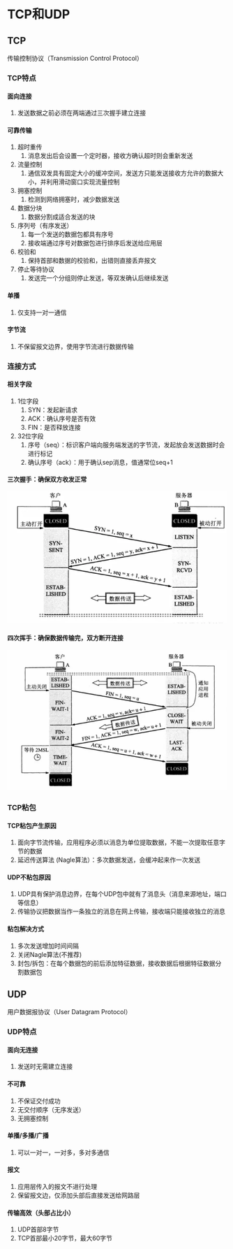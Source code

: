 # TCP和UDP

## TCP

传输控制协议（Transmission Control Protocol）

### TCP特点

####  面向连接

1. 发送数据之前必须在两端通过三次握手建立连接

#### 可靠传输

1. 超时重传
   1. 消息发出后会设置一个定时器，接收方确认超时则会重新发送
2. 流量控制
   1. 通信双发具有固定大小的缓冲空间，发送方只能发送接收方允许的数据大小，并利用滑动窗口实现流量控制
3. 拥塞控制
   1. 检测到网络拥塞时，减少数据发送
4. 数据分块
   1. 数据分割成适合发送的块
5. 序列号（有序发送）
   1. 每一个发送的数据包都具有序号
   2. 接收端通过序号对数据包进行排序后发送给应用层
6. 校验和
   1. 保持首部和数据的校验和，出错则直接丢弃报文
7. 停止等待协议
   1. 发送完一个分组则停止发送，等双发确认后继续发送

#### 单播

1. 仅支持一对一通信

#### 字节流

1. 不保留报文边界，使用字节流进行数据传输

### 连接方式

#### 相关字段

1. 1位字段
   1. SYN：发起新请求
   2. ACK：确认序号是否有效
   3. FIN：是否释放连接
2. 32位字段
   1. 序号（seq）：标识客户端向服务端发送的字节流，发起放会发送数据时会进行标记
   2. 确认序号（ack）：用于确认sep消息，值通常位seq+1

#### 三次握手：确保双方收发正常

![三次握手](assets/03-三次握手.png)

#### 四次挥手：确保数据传输完，双方断开连接

![四次挥手](assets/03-四次挥手.png)

### TCP粘包

#### TCP粘包产生原因

1. 面向字节流传输，应⽤程序必须以消息为单位提取数据，不能⼀次提取任意字节的数据
2. 延迟传送算法 (Nagle算法）：多次数据发送，会缓冲起来作一次发送

#### UDP不粘包原因

1. UDP具有保护消息边界，在每个UDP包中就有了消息头（消息来源地址，端⼝等信息）
2. 传输协议把数据当作⼀条独⽴的消息在⽹上传输，接收端只能接收独⽴的消息

#### 粘包解决方式

1. 多次发送增加时间间隔
2. 关闭Nagle算法(不推荐)
3. 封包/拆包：在每个数据包的前后添加特征数据，接收数据后根据特征数据分割数据包

## UDP

用户数据报协议（User Datagram Protocol）

### UDP特点

#### 面向无连接

1. 发送时无需建立连接

#### 不可靠

1. 不保证交付成功
2. 无交付顺序（无序发送）
3. 无拥塞控制
   

#### 单播/多播/广播

1. 可以一对一，一对多，多对多通信

#### 报文

1. 应用层传入的报文不进行处理
2. 保留报文边，仅添加头部后直接发送给网路层

#### 传输高效（头部占比小）

1. UDP首部8字节
2. TCP首部最小20字节，最大60字节
